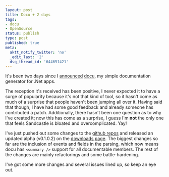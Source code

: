 ```yaml
---
layout: post
title: Docu + 2 days
tags:
- docu
- OpenSource
status: publish
type: post
published: true
meta:
  aktt_notify_twitter: 'no'
  _edit_last: '2'
  dsq_thread_id: '644651421'
---
```

It's been two days since I <a href="/writings/introducing-docu-simple-doc-gen-for-net/">announced</a> <a href="http://docu.jagregory.com">docu</a>, my simple documentation generator for .Net apps.

The reception it's received has been positive, I never expected it to have a surge of popularity because it's not that kind of tool, so it hasn't come as much of a surprise that people haven't been jumping all over it. Having said that though, I have had some good feedback and already someone has contributed a patch. Additionally, there hasn't been one question as to why I've created it; now this has come as a surprise, I guess I'm <strong>not</strong> the only one that feels Sandcastle is bloated and overcomplicated. Yay!

I've just pushed out some changes to the <a href="http://github.com/jagregory/docu">github repos</a> and released an updated alpha (v0.1.0.2) on the <a href="http://docu.jagregory.com/downloads">downloads page</a>. The biggest changes so far are the inclusion of events and fields in the parsing, which now means docu has <code>&lt;summary /&gt;</code> support for all documentable members. The rest of the changes are mainly refactorings and some battle-hardening.

I've got some more changes and several issues lined up, so keep an eye out.

